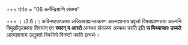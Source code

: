 +++
title = "06 कर्मेन्द्रियाणि संयम्य"

+++
।।3.6।। अविनष्टपापतया अजितबाह्यान्तःकरण आत्मज्ञानाय प्रवृत्तो
विषयप्रवणतया आत्मनि विमुखीकृतमनाः विषयान् एव **स्मरन् य आस्ते** अन्यथा
संकल्प्य अन्यथा चरति इति **स मिथ्याचारः उच्यते** आत्मज्ञानाय उद्युक्तो
विपरीतो विनष्टो भवति इत्यर्थः।
